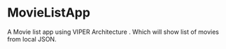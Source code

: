 # MovieListApp
A Movie list app using VIPER Architecture . Which will show list of movies from local JSON.

